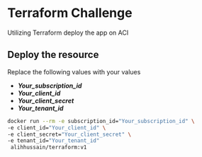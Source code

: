 # Terraform Challenge
Utilizing Terraform deploy the app on ACI

## Deploy the resource 
Replace the following values with your values
*   ***Your_subscription_id***
*   ***Your_client_id***
*   ***Your_client_secret***
*   ***Your_tenant_id***

```bash
docker run --rm -e subscription_id="Your_subscription_id" \
-e client_id="Your_client_id" \
-e client_secret="Your_client_secret" \
-e tenant_id="Your_tenant_id"
 alihhussain/terraform:v1
```